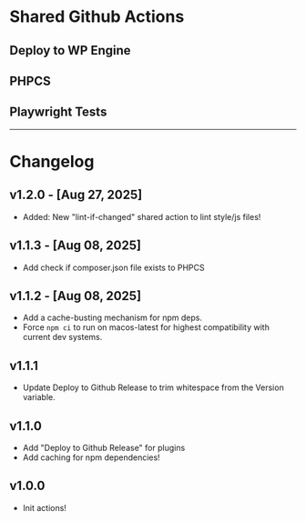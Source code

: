 # Shared Github Actions

## Deploy to WP Engine

## PHPCS

## Playwright Tests

---

# Changelog

## v1.2.0 - [Aug 27, 2025]

-   Added: New "lint-if-changed" shared action to lint style/js files!

## v1.1.3 - [Aug 08, 2025]

-   Add check if composer.json file exists to PHPCS

## v1.1.2 - [Aug 08, 2025]

-   Add a cache-busting mechanism for npm deps.
-   Force `npm ci` to run on macos-latest for highest compatibility with current dev systems.

## v1.1.1

-   Update Deploy to Github Release to trim whitespace from the Version variable.

## v1.1.0

-   Add "Deploy to Github Release" for plugins
-   Add caching for npm dependencies!

## v1.0.0

-   Init actions!
